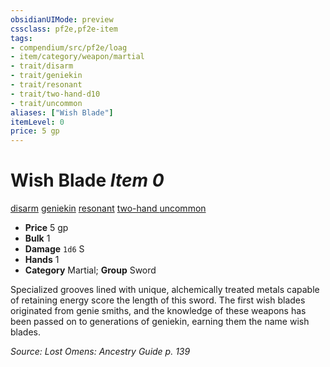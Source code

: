 ```yaml
---
obsidianUIMode: preview
cssclass: pf2e,pf2e-item
tags:
- compendium/src/pf2e/loag
- item/category/weapon/martial
- trait/disarm
- trait/geniekin
- trait/resonant
- trait/two-hand-d10
- trait/uncommon
aliases: ["Wish Blade"]
itemLevel: 0
price: 5 gp
---
```

# Wish Blade *Item 0*  
[disarm](../../../rules/traits/disarm.md)  [geniekin](../../../rules/traits/geniekin-loag.md)  [resonant](../../../rules/traits/resonant-loag.md)  [two-hand <d10>](../../../rules/traits/two-hand.md)  [uncommon](../../../rules/traits/uncommon.md)  

- **Price** 5 gp
- **Bulk** 1
- **Damage** `1d6` S
- **Hands** 1
- **Category** Martial; **Group** Sword 

Specialized grooves lined with unique, alchemically treated metals capable of retaining energy score the length of this sword. The first wish blades originated from genie smiths, and the knowledge of these weapons has been passed on to generations of geniekin, earning them the name wish blades.

*Source: Lost Omens: Ancestry Guide p. 139*